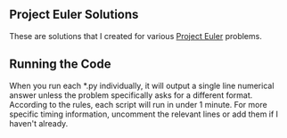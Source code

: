 ## Project Euler Solutions

These are solutions that I created for various [Project Euler](https://projecteuler.net) problems.

## Running the Code

When you run each *.py individually, it will output a single line numerical answer unless the problem specifically asks for a different format. According to the rules, each script will run in under 1 minute. For more specific timing information, uncomment the relevant lines or add them if I haven't already.

